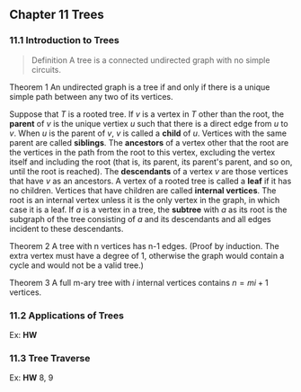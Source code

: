 ## Chapter 11 Trees

### 11.1 Introduction to Trees

>Definition
A tree is a connected undirected graph with no simple circuits.

Theorem 1
An undirected graph is a tree if and only if there is a unique simple path between any two of its vertices.

Suppose that $T$ is a rooted tree. If $v$ is a vertex in $T$ other than the root, the **parent** of $v$ is the unique vertiex $u$ such that there is a direct edge from $u$ to $v$. When $u$ is the parent of $v$, $v$ is called a **child** of $u$. Vertices with the same parent are called **siblings**. The **ancestors** of a vertex other that the root are the vertices in the path from the root to this vertex, excluding the vertex itself and including the root (that is, its parent, its parent's parent, and so on, until the root is reached). The **descendants** of a vertex $v$ are those vertices that have $v$ as an ancestors. A vertex of a rooted tree is called a **leaf** if it has no children. Vertices that have children are called **internal vertices**. The root is an internal vertex unless it is the only vertex in the graph, in which case it is a leaf.
If $a$ is a vertex in a tree, the **subtree** with $a$ as its root is the subgraph of the tree consisting of $a$ and its descendants and all edges incident to these descendants.


Theorem 2
A tree with n vertices has n-1 edges. (Proof by induction. The extra vertex must have a degree of 1, otherwise the graph would contain a cycle and would not be a valid tree.)

Theorem 3
A full m-ary tree with $i$ internal vertices contains $n = mi + 1$ vertices.


### 11.2 Applications of Trees
Ex:
**HW**

### 11.3 Tree Traverse
Ex:
**HW** 8, 9

